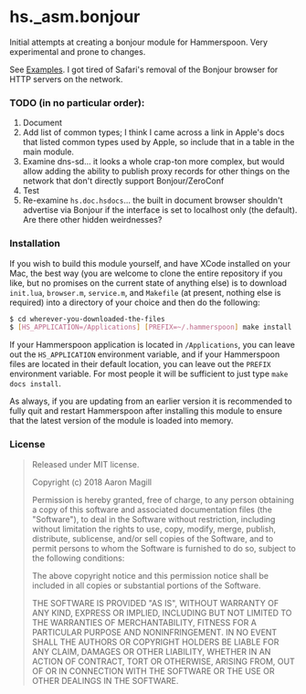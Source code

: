 hs._asm.bonjour
===============

Initial attempts at creating a bonjour module for Hammerspoon. Very experimental and prone to changes.

See [Examples](Examples). I got tired of Safari's removal of the Bonjour browser for HTTP servers on the network.

### TODO (in no particular order):
1. Document
2. Add list of common types; I think I came across a link in Apple's docs that listed common types used by Apple, so include that in a table in the main module.
3. Examine dns-sd... it looks a whole crap-ton more complex, but would allow adding the ability to publish proxy records for other things on the network that don't directly support Bonjour/ZeroConf
4. Test
5. Re-examine `hs.doc.hsdocs`... the built in document browser shouldn't advertise via Bonjour if the interface is set to localhost only (the default). Are there other hidden weirdnesses?

### Installation

If you wish to build this module yourself, and have XCode installed on your Mac, the best way (you are welcome to clone the entire repository if you like, but no promises on the current state of anything else) is to download `init.lua`, `browser.m`, `service.m`, and `Makefile` (at present, nothing else is required) into a directory of your choice and then do the following:

~~~sh
$ cd wherever-you-downloaded-the-files
$ [HS_APPLICATION=/Applications] [PREFIX=~/.hammerspoon] make install
~~~

If your Hammerspoon application is located in `/Applications`, you can leave out the `HS_APPLICATION` environment variable, and if your Hammerspoon files are located in their default location, you can leave out the `PREFIX` environment variable.  For most people it will be sufficient to just type `make docs install`.

As always, if you are updating from an earlier version it is recommended to fully quit and restart Hammerspoon after installing this module to ensure that the latest version of the module is loaded into memory.

### License

> Released under MIT license.
>
> Copyright (c) 2018 Aaron Magill
>
> Permission is hereby granted, free of charge, to any person obtaining a copy of this software and associated documentation files (the "Software"), to deal in the Software without restriction, including without limitation the rights to use, copy, modify, merge, publish, distribute, sublicense, and/or sell copies of the Software, and to permit persons to whom the Software is furnished to do so, subject to the following conditions:
>
> The above copyright notice and this permission notice shall be included in all copies or substantial portions of the Software.
>
> THE SOFTWARE IS PROVIDED "AS IS", WITHOUT WARRANTY OF ANY KIND, EXPRESS OR IMPLIED, INCLUDING BUT NOT LIMITED TO THE WARRANTIES OF MERCHANTABILITY, FITNESS FOR A PARTICULAR PURPOSE AND NONINFRINGEMENT. IN NO EVENT SHALL THE AUTHORS OR COPYRIGHT HOLDERS BE LIABLE FOR ANY CLAIM, DAMAGES OR OTHER LIABILITY, WHETHER IN AN ACTION OF CONTRACT, TORT OR OTHERWISE, ARISING FROM, OUT OF OR IN CONNECTION WITH THE SOFTWARE OR THE USE OR OTHER DEALINGS IN THE SOFTWARE.
>
